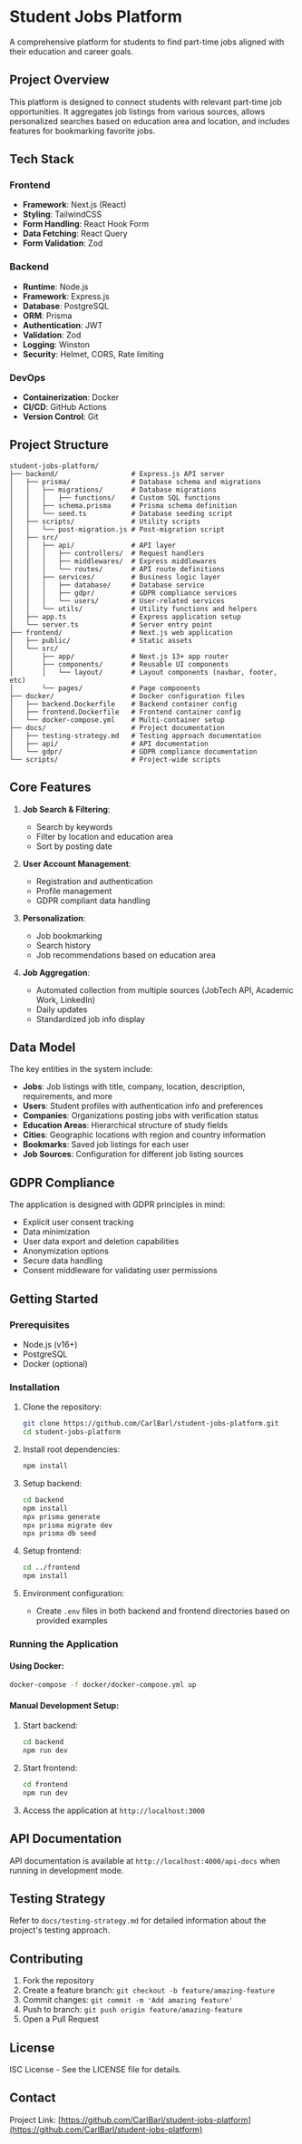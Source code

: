 # Student Jobs Platform

A comprehensive platform for students to find part-time jobs aligned with their education and career goals.

## Project Overview

This platform is designed to connect students with relevant part-time job opportunities. It aggregates job listings from various sources, allows personalized searches based on education area and location, and includes features for bookmarking favorite jobs.

## Tech Stack

### Frontend
- **Framework**: Next.js (React)
- **Styling**: TailwindCSS
- **Form Handling**: React Hook Form
- **Data Fetching**: React Query
- **Form Validation**: Zod

### Backend
- **Runtime**: Node.js
- **Framework**: Express.js
- **Database**: PostgreSQL
- **ORM**: Prisma
- **Authentication**: JWT
- **Validation**: Zod
- **Logging**: Winston
- **Security**: Helmet, CORS, Rate limiting

### DevOps
- **Containerization**: Docker
- **CI/CD**: GitHub Actions
- **Version Control**: Git

## Project Structure

```
student-jobs-platform/
├── backend/                  # Express.js API server
│   ├── prisma/               # Database schema and migrations
│   │   ├── migrations/       # Database migrations
│   │   │   ├── functions/    # Custom SQL functions
│   │   ├── schema.prisma     # Prisma schema definition
│   │   └── seed.ts           # Database seeding script
│   ├── scripts/              # Utility scripts
│   │   └── post-migration.js # Post-migration script
│   ├── src/
│   │   ├── api/              # API layer
│   │   │   ├── controllers/  # Request handlers
│   │   │   ├── middlewares/  # Express middlewares
│   │   │   └── routes/       # API route definitions
│   │   ├── services/         # Business logic layer
│   │   │   ├── database/     # Database service
│   │   │   ├── gdpr/         # GDPR compliance services
│   │   │   └── users/        # User-related services
│   │   └── utils/            # Utility functions and helpers
│   ├── app.ts                # Express application setup
│   └── server.ts             # Server entry point
├── frontend/                 # Next.js web application
│   ├── public/               # Static assets
│   └── src/
│       ├── app/              # Next.js 13+ app router
│       ├── components/       # Reusable UI components
│       │   └── layout/       # Layout components (navbar, footer, etc)
│       └── pages/            # Page components
├── docker/                   # Docker configuration files
│   ├── backend.Dockerfile    # Backend container config
│   ├── frontend.Dockerfile   # Frontend container config
│   └── docker-compose.yml    # Multi-container setup
├── docs/                     # Project documentation
│   ├── testing-strategy.md   # Testing approach documentation
│   ├── api/                  # API documentation
│   └── gdpr/                 # GDPR compliance documentation
└── scripts/                  # Project-wide scripts
```

## Core Features

1. **Job Search & Filtering**:
   - Search by keywords
   - Filter by location and education area
   - Sort by posting date

2. **User Account Management**:
   - Registration and authentication
   - Profile management
   - GDPR compliant data handling

3. **Personalization**:
   - Job bookmarking
   - Search history
   - Job recommendations based on education area

4. **Job Aggregation**:
   - Automated collection from multiple sources (JobTech API, Academic Work, LinkedIn)
   - Daily updates
   - Standardized job info display

## Data Model

The key entities in the system include:

- **Jobs**: Job listings with title, company, location, description, requirements, and more
- **Users**: Student profiles with authentication info and preferences
- **Companies**: Organizations posting jobs with verification status
- **Education Areas**: Hierarchical structure of study fields
- **Cities**: Geographic locations with region and country information
- **Bookmarks**: Saved job listings for each user
- **Job Sources**: Configuration for different job listing sources

## GDPR Compliance

The application is designed with GDPR principles in mind:
- Explicit user consent tracking
- Data minimization
- User data export and deletion capabilities
- Anonymization options
- Secure data handling
- Consent middleware for validating user permissions

## Getting Started

### Prerequisites
- Node.js (v16+)
- PostgreSQL
- Docker (optional)

### Installation

1. Clone the repository:
   ```bash
   git clone https://github.com/CarlBarl/student-jobs-platform.git
   cd student-jobs-platform
   ```

2. Install root dependencies:
   ```bash
   npm install
   ```

3. Setup backend:
   ```bash
   cd backend
   npm install
   npx prisma generate
   npx prisma migrate dev
   npx prisma db seed
   ```

4. Setup frontend:
   ```bash
   cd ../frontend
   npm install
   ```

5. Environment configuration:
   - Create `.env` files in both backend and frontend directories based on provided examples

### Running the Application

#### Using Docker:
```bash
docker-compose -f docker/docker-compose.yml up
```

#### Manual Development Setup:
1. Start backend:
   ```bash
   cd backend
   npm run dev
   ```

2. Start frontend:
   ```bash
   cd frontend
   npm run dev
   ```

3. Access the application at `http://localhost:3000`

## API Documentation

API documentation is available at `http://localhost:4000/api-docs` when running in development mode.

## Testing Strategy

Refer to `docs/testing-strategy.md` for detailed information about the project's testing approach.

## Contributing

1. Fork the repository
2. Create a feature branch: `git checkout -b feature/amazing-feature`
3. Commit changes: `git commit -m 'Add amazing feature'`
4. Push to branch: `git push origin feature/amazing-feature`
5. Open a Pull Request

## License

ISC License - See the LICENSE file for details.

## Contact

Project Link: [https://github.com/CarlBarl/student-jobs-platform](https://github.com/CarlBarl/student-jobs-platform)